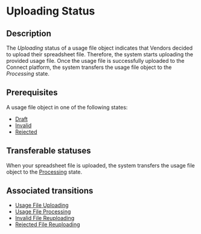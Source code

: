 # Uploading Status
## Description
The *Uploading* status of a usage file object indicates that Vendors decided to upload their spreadsheet file. Therefore, the system starts uploading the provided usage file. 
Once the usage file is successfully uploaded to the Connect platform, the system transfers the usage file object to the *Processing* state.
## Prerequisites 
A usage file object in one of the following states:

* [Draft](s-a-draft.html) 
* [Invalid](s-d-invalid.html)
* [Rejected](s-g-rejected.html)

## Transferable statuses
When your spreadsheet file is uploaded, the system transfers the usage file object to the [Processing](s-c-processing.html) state.
## Associated transitions
* [Usage File Uploading](t-2-draft-uploading.html)
* [Usage File Processing](t-3-upl-processing.html)
* [Invalid File Reuploading](t-5-inv-uploading.html)
* [Rejected File Reuploading](t-10-reject-uploading.html)
